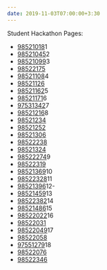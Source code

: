 ```yaml
---
date: 2019-11-03T07:00:00+3:30
---
```

Student Hackathon Pages:

* [98521018](http://98521018.pythonanywhere.com/)1
* [98521045](http://98521045.pythonanywhere.com/)2
* [98521099](http://98521099.pythonanywhere.com/)3
* [98522175](http://98522175.pythonanywhere.com/)
* [98521108](http://98521108.pythonanywhere.com/)4
* [98521126](http://98521126.pythonanywhere.com/)
* [98521162](http://98521162.pythonanywhere.com/)5
* [98521171](http://98521171.pythonanywhere.com/)6
* [97531342](http://97531342.pythonanywhere.com/)7
* [98521216](http://98521216.pythonanywhere.com/)8
* [98521234](http://98521234.pythonanywhere.com/)
* [98521252](http://98521252.pythonanywhere.com/)
* [98521306](http://98521306.pythonanywhere.com/)
* [98522238](http://98522238.pythonanywhere.com/)
* [98521324](http://98521324.pythonanywhere.com/)
* [98522274](http://98522274.pythonanywhere.com/)9
* [98522319](http://98522319.pythonanywhere.com/)
* [98521369](http://98521369.pythonanywhere.com/)10
* [98522328](http://98522328.pythonanywhere.com/)11
* [98521396](http://98521396.pythonanywhere.com/)12-
* [98521459](http://98521459.pythonanywhere.com/)13
* [98522382](http://98522382.pythonanywhere.com/)14
* [98521486](http://98521486.pythonanywhere.com/)15
* [98522022](http://98522022.pythonanywhere.com/)16
* [98522031](http://98522031.pythonanywhere.com/)
* [98522049](http://98522049.pythonanywhere.com/)17
* [98522058](http://98522058.pythonanywhere.com/)
* [97551279](http://97551279.pythonanywhere.com/)18
* [98522076](http://98522076.pythonanywhere.com/)
* [98522346](http://98522346.pythonanywhere.com/)
